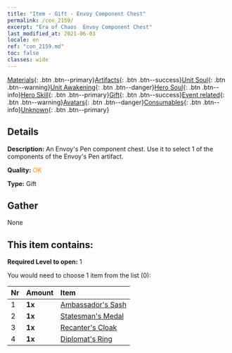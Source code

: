 ```yaml
---
title: "Item - Gift - Envoy Component Chest"
permalink: /con_2159/
excerpt: "Era of Chaos  Envoy Component Chest"
last_modified_at: 2021-06-03
locale: en
ref: "con_2159.md"
toc: false
classes: wide
---
```

 [Materials](/Items/){: .btn .btn--primary}[Artifacts](/Items/Artifacts/){: .btn .btn--success}[Unit Soul](/Items/UnitSoul/){: .btn .btn--warning}[Unit Awakening](/Items/UnitAwakening/){: .btn .btn--danger}[Hero Soul](/Items/HeroSoul/){: .btn .btn--info}[Hero Skill](/Items/HeroSkill/){: .btn .btn--primary}[Gift](/Items/Gift/){: .btn .btn--success}[Event related](/Items/Events/){: .btn .btn--warning}[Avatars](/Items/Avatars/){: .btn .btn--danger}[Consumables](/Items/Consumables/){: .btn .btn--info}[Unknown](/Items/Unknown/){: .btn .btn--primary}

## Details
 **Description:** An Envoy's Pen component chest. Use it to select 1 of the components of the Envoy's Pen artifact.

 **Quality:** <span style="color: #FF8C00">OK</span>

 **Type:** Gift

## Gather

  None

## This item contains:

 **Required Level to open:** 1

 You would need to choose 1 item from the list (0):

  | Nr | Amount |     Item    |
  |:---|:-------|:------------|
  | 1 |  **1x** | [Ambassador's Sash](/Items/art_2154/) |  | 
  | 2 |  **1x** | [Statesman's Medal](/Items/art_2155/) |  | 
  | 3 |  **1x** | [Recanter's Cloak](/Items/art_2156/) |  | 
  | 4 |  **1x** | [Diplomat's Ring ](/Items/art_2157/) |  | 
